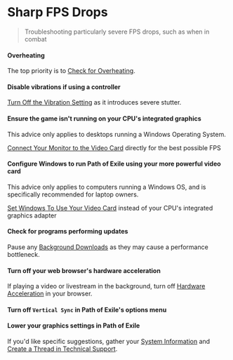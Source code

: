 # Sharp FPS Drops

> Troubleshooting particularly severe FPS drops, such as when in combat

<steps level="4">

#### Overheating

The top priority is to [Check for Overheating](/miscellaneous/other/check-for-overheating).

#### Disable vibrations if using a controller

[Turn Off the Vibration Setting](/miscellaneous/other/turn-off-vibration-setting) as it introduces severe stutter.

#### Ensure the game isn't running on your CPU's integrated graphics

<note>

This advice only applies to desktops running a Windows Operating System.

</note>

[Connect Your Monitor to the Video Card](/miscellaneous/other/connect-monitor-to-video-card) directly for the best possible FPS

#### Configure Windows to run Path of Exile using your more powerful video card

<note>

This advice only applies to computers running a Windows OS, and is specifically recommended for laptop owners.

</note>

[Set Windows To Use Your Video Card](/miscellaneous/other/set-windows-to-video-card) instead of your CPU's integrated graphics adapter

#### Check for programs performing updates

Pause any [Background Downloads](/miscellaneous/other/background-downloads) as they may cause a performance bottleneck.

#### Turn off your web browser's hardware acceleration

If playing a video or livestream in the background, turn off [Hardware Acceleration](/miscellaneous/other/hardware-acceleration) in your browser.

#### Turn off `Vertical Sync` in Path of Exile's options menu

#### Lower your graphics settings in Path of Exile

If you'd like specific suggestions, gather your [System Information](/information/system-info) and [Create a Thread in Technical Support](/miscellaneous/other/create-a-thread-in-technical-support).

</steps>
